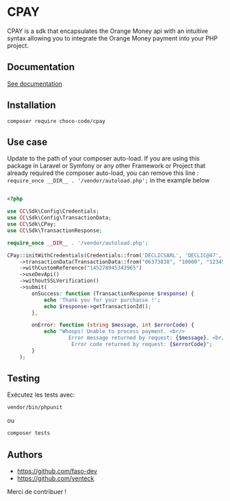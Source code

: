 # CPAY 

CPAY is a sdk that encapsulates the Orange Money api with an intuitive syntax allowing you to integrate the Orange Money payment into your PHP project.

## Documentation

[See documentation](docs/index.md)

## Installation

```shell
composer require choco-code/cpay
```

## Use case

Update to the path of your composer auto-load.
If you are using this package in Laravel or Symfony or any other Framework or Project that already required the composer auto-load, you can remove this line : ```require_once __DIR__ . '/vendor/autoload.php';```  in the example below

```php

<?php

use CC\Sdk\Config\Credentials;
use CC\Sdk\Config\TransactionData;
use CC\Sdk\CPay;
use CC\Sdk\TransactionResponse;

require_once __DIR__ . '/vendor/autoload.php';

CPay::initWithCredentials(Credentials::from('DECLICSARL', 'DECLIC@47', '06363737'))
    ->transactionData(TransactionData::from("06373838", "10000", "123456"))
    ->withCustomReference("145278945343965")
    ->useDevApi()
    ->withoutSSLVerification()
    ->submit(
        onSuccess: function (TransactionResponse $response) {
            echo 'Thank you for your purchasse !';
            echo $response->getTransactionId();
        },

        onError: function (string $message, int $errorCode) {
            echo "Whoops! Unable to process payment. <br/> 
                    Error message returned by request: {$message}. <br/>
                     Error code returned by request: {$errorCode}";
        }
    );

```

## Testing

Exécutez les tests avec:

```bash
vendor/bin/phpunit
```

ou

```bash
composer tests
```


## Authors

- https://github.com/faso-dev 
- https://github.com/yenteck 

Merci de contribuer !
